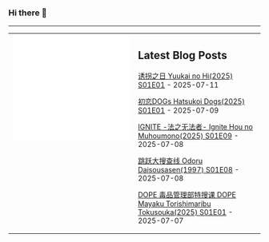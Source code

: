 ### Hi there 👋

<!--
**etng/etng** is a ✨ _special_ ✨ repository because its `README.md` (this file) appears on your GitHub profile.

Here are some ideas to get you started:

- 🔭 I’m currently working on ...
- 🌱 I’m currently learning ...
- 👯 I’m looking to collaborate on ...
- 🤔 I’m looking for help with ...
- 💬 Ask me about ...
- 📫 How to reach me: ...
- 😄 Pronouns: ...
- ⚡ Fun fact: ...
-->


---

<table>
<tr>
<td valign="top" width="50%">
<img src="metrics.svg" alt="Metric" />
</td>
<td valign="top" width="50%">

## Latest Blog Posts
<!-- blog start -->
[诱拐之日 Yuukai no Hi(2025) S01E01](http://www.fanxinzhui.com/rr/2632#S01E01) - 2025-07-11

[初恋DOGs Hatsukoi Dogs(2025) S01E01](http://www.fanxinzhui.com/rr/2630#S01E01) - 2025-07-09

[IGNITE -法之无法者- Ignite Hou no Muhoumono(2025) S01E09](http://www.fanxinzhui.com/rr/2621#S01E09) - 2025-07-08

[跳跃大搜查线 Odoru Daisousasen(1997) S01E08](http://www.fanxinzhui.com/rr/2610#S01E08) - 2025-07-08

[DOPE 毒品管理部特搜课 DOPE Mayaku Torishimaribu Tokusouka(2025) S01E01](http://www.fanxinzhui.com/rr/2629#S01E01) - 2025-07-07
<!-- blog end -->

</td></tr></table>

